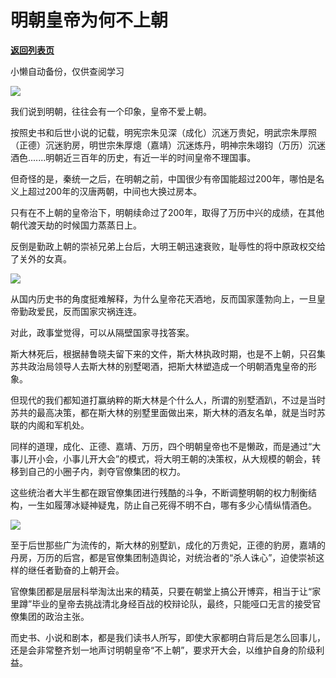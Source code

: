 # 明朝皇帝为何不上朝

[**返回列表页**](/gzh/政事堂2019)

小懒自动备份，仅供查阅学习

![](https://mmbiz.qpic.cn/mmbiz_jpg/rxhS23yu8cPC6p7e0h8xX4Zm47ZZThibuJ25admTKIWTH2R9ujN62veAEekrv03UAlTF66G0ayMjVQTK3icAWia8Q/640?wx_fmt=jpeg&from;=appmsg)

我们说到明朝，往往会有一个印象，皇帝不爱上朝。  

按照史书和后世小说的记载，明宪宗朱见深（成化）沉迷万贵妃，明武宗朱厚照（正德）沉迷豹房，明世宗朱厚熜（嘉靖）沉迷炼丹，明神宗朱翊钧（万历）沉迷酒色.......明朝近三百年的历史，有近一半的时间皇帝不理国事。

但奇怪的是，秦统一之后，在明朝之前，中国很少有帝国能超过200年，哪怕是名义上超过200年的汉唐两朝，中间也大换过房本。

只有在不上朝的皇帝治下，明朝续命过了200年，取得了万历中兴的成绩，在其他朝代渡天劫的时候国力蒸蒸日上。

反倒是勤政上朝的崇祯兄弟上台后，大明王朝迅速衰败，耻辱性的将中原政权交给了关外的女真。  

![](https://mmbiz.qpic.cn/mmbiz_jpg/rxhS23yu8cPC6p7e0h8xX4Zm47ZZThibu1VrOMATP0PHZI6ibBgNicdoxMFFAbz1wCr1KHpf1ChE6hsLlcgpHCYQw/640?wx_fmt=jpeg&from;=appmsg)

从国内历史书的角度挺难解释，为什么皇帝花天酒地，反而国家蓬勃向上，一旦皇帝勤政爱民，反而国家灾祸连连。

对此，政事堂觉得，可以从隔壁国家寻找答案。

斯大林死后，根据赫鲁晓夫留下来的文件，斯大林执政时期，也是不上朝，只召集苏共政治局领导人去斯大林的别墅喝酒，把斯大林塑造成一个明朝酒鬼皇帝的形象。

但现代的我们都知道打赢纳粹的斯大林是个什么人，所谓的别墅酒趴，不过是当时苏共的最高决策，都在斯大林的别墅里面做出来，斯大林的酒友名单，就是当时苏联的内阁和军机处。

同样的道理，成化、正德、嘉靖、万历，四个明朝皇帝也不是懒政，而是通过“大事儿开小会，小事儿开大会”的模式，将大明王朝的决策权，从大规模的朝会，转移到自己的小圈子内，剥夺官僚集团的权力。

这些统治者大半生都在跟官僚集团进行残酷的斗争，不断调整明朝的权力制衡结构，一生如履薄冰疑神疑鬼，防止自己死得不明不白，哪有多少心情纵情酒色。

![](https://mmbiz.qpic.cn/mmbiz_jpg/rxhS23yu8cPC6p7e0h8xX4Zm47ZZThibu4icpp6fYgW2KLLujxmjbHm7oLvHF95OjCURiccsFtJoFKfQhHJzZZl0w/640?wx_fmt=jpeg&from;=appmsg)

至于后世那些广为流传的，斯大林的别墅趴，成化的万贵妃，正德的豹房，嘉靖的丹房，万历的后宫，都是官僚集团制造舆论，对统治者的“杀人诛心”，迫使崇祯这样的继任者勤奋的上朝开会。

官僚集团都是层层科举淘汰出来的精英，只要在朝堂上搞公开博弈，相当于让“家里蹲”毕业的皇帝去挑战清北身经百战的校辩论队，最终，只能哑口无言的接受官僚集团的政治主张。

而史书、小说和剧本，都是我们读书人所写，即使大家都明白背后是怎么回事儿，还是会非常整齐划一地声讨明朝皇帝“不上朝”，要求开大会，以维护自身的阶级利益。

  

